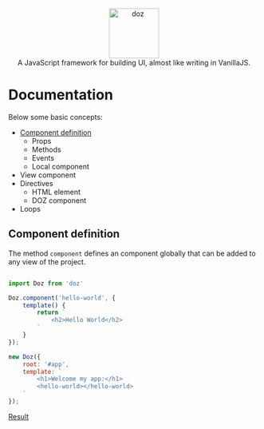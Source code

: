 <div align="center">
<br/><br/>
<img width="100" src="https://raw.githubusercontent.com/dozjs/doz/master/extra/doz.png" title="doz"/>
<br/>
A JavaScript framework for building UI, almost like writing in VanillaJS.
</div>

# Documentation
Below some basic concepts:

- [Component definition](#component-definition)
    - Props
    - Methods
    - Events
    - Local component
- View component
- Directives
    - HTML element
    - DOZ component
- Loops

## Component definition
The method `component` defines an component globally that can be added to any view of the project.

```javascript

import Doz from 'doz'

Doz.component('hello-world', {
    template() {
        return `
            <h2>Hello World</h2>
        `
    }
});

new Doz({
    root: '#app',
    template: `
        <h1>Welcome my app:</h1>
        <hello-world></hello-world>
    `
});

```

<a href="https://jsfiddle.net/fabioricali/ut18kyy1/" target="_blank">Result</a>